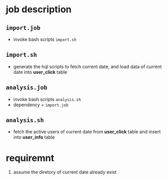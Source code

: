 # job description
## `import.job`
- invoke bash scripts `import.sh`
## `import.sh`
- generate the hql scripts to fetch current date, and load data of current date into **user_click** table

## `analysis.job`
- invoke bash scripts `analysis.sh`
- dependency = `import.job`

## `analysis.sh`
- fetch the active users of current date from **user_click** table and insert into **user_info** table

# requiremnt
1. assume the diretory of current date already exist
